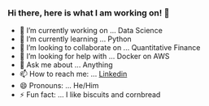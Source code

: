 ### Hi there, here is what I am working on! 👋 



- 🔭 I’m currently working on ... Data Science
- 🌱 I’m currently learning ... Python
- 👯 I’m looking to collaborate on ... Quantitative Finance
- 🤔 I’m looking for help with ... Docker on AWS 
- 💬 Ask me about ... Anything
- 📫 How to reach me: ... [Linkedin](https://www.linkedin.com/in/johnjdailey/)
- 😄 Pronouns: ... He/Him
- ⚡ Fun fact: ... I like biscuits and cornbread

